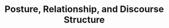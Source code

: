 ---
name: "Posture Relationship And Discourse Structure"
title: "Posture, Relationship, and Discourse Structure"
journal: "journal name" 
project: null
event: "Intelligent Virtual Agents conference (IVA), Reykjavik, Iceland"
authors:
- name: "Schulman, D."
- name: "Bickmore, T."
year: 2011
resources:
- name: "dan-posture-iva11-FINAL"
  src: "dan-posture-iva11-FINAL.pdf"
external_url: null
draft: false 
headless: true
---